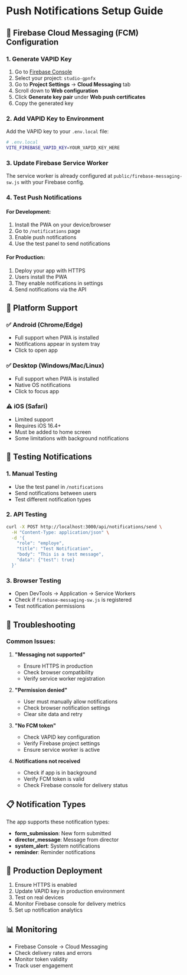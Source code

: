 # Push Notifications Setup Guide

## 🔔 Firebase Cloud Messaging (FCM) Configuration

### 1. Generate VAPID Key

1. Go to [Firebase Console](https://console.firebase.google.com/)
2. Select your project: `studio-gpnfx`
3. Go to **Project Settings** → **Cloud Messaging** tab
4. Scroll down to **Web configuration**
5. Click **Generate key pair** under **Web push certificates**
6. Copy the generated key

### 2. Add VAPID Key to Environment

Add the VAPID key to your `.env.local` file:

```bash
# .env.local
VITE_FIREBASE_VAPID_KEY=YOUR_VAPID_KEY_HERE
```

### 3. Update Firebase Service Worker

The service worker is already configured at `public/firebase-messaging-sw.js` with your Firebase config.

### 4. Test Push Notifications

#### For Development:
1. Install the PWA on your device/browser
2. Go to `/notifications` page
3. Enable push notifications
4. Use the test panel to send notifications

#### For Production:
1. Deploy your app with HTTPS
2. Users install the PWA
3. They enable notifications in settings
4. Send notifications via the API

## 📱 Platform Support

### ✅ Android (Chrome/Edge)
- Full support when PWA is installed
- Notifications appear in system tray
- Click to open app

### ✅ Desktop (Windows/Mac/Linux)
- Full support when PWA is installed
- Native OS notifications
- Click to focus app

### ⚠️ iOS (Safari)
- Limited support
- Requires iOS 16.4+
- Must be added to home screen
- Some limitations with background notifications

## 🧪 Testing Notifications

### 1. Manual Testing
- Use the test panel in `/notifications`
- Send notifications between users
- Test different notification types

### 2. API Testing
```bash
curl -X POST http://localhost:3000/api/notifications/send \
  -H "Content-Type: application/json" \
  -d '{
    "role": "employe",
    "title": "Test Notification",
    "body": "This is a test message",
    "data": {"test": true}
  }'
```

### 3. Browser Testing
- Open DevTools → Application → Service Workers
- Check if `firebase-messaging-sw.js` is registered
- Test notification permissions

## 🔧 Troubleshooting

### Common Issues:

1. **"Messaging not supported"**
   - Ensure HTTPS in production
   - Check browser compatibility
   - Verify service worker registration

2. **"Permission denied"**
   - User must manually allow notifications
   - Check browser notification settings
   - Clear site data and retry

3. **"No FCM token"**
   - Check VAPID key configuration
   - Verify Firebase project settings
   - Ensure service worker is active

4. **Notifications not received**
   - Check if app is in background
   - Verify FCM token is valid
   - Check Firebase console for delivery status

## 📋 Notification Types

The app supports these notification types:

- **form_submission**: New form submitted
- **director_message**: Message from director
- **system_alert**: System notifications
- **reminder**: Reminder notifications

## 🚀 Production Deployment

1. Ensure HTTPS is enabled
2. Update VAPID key in production environment
3. Test on real devices
4. Monitor Firebase console for delivery metrics
5. Set up notification analytics

## 📊 Monitoring

- Firebase Console → Cloud Messaging
- Check delivery rates and errors
- Monitor token validity
- Track user engagement
